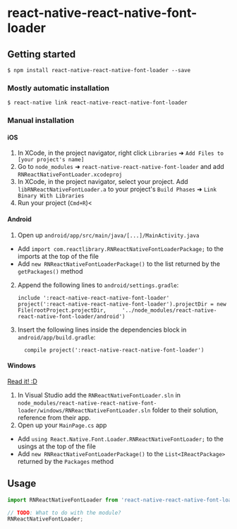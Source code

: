 
# react-native-react-native-font-loader

## Getting started

`$ npm install react-native-react-native-font-loader --save`

### Mostly automatic installation

`$ react-native link react-native-react-native-font-loader`

### Manual installation


#### iOS

1. In XCode, in the project navigator, right click `Libraries` ➜ `Add Files to [your project's name]`
2. Go to `node_modules` ➜ `react-native-react-native-font-loader` and add `RNReactNativeFontLoader.xcodeproj`
3. In XCode, in the project navigator, select your project. Add `libRNReactNativeFontLoader.a` to your project's `Build Phases` ➜ `Link Binary With Libraries`
4. Run your project (`Cmd+R`)<

#### Android

1. Open up `android/app/src/main/java/[...]/MainActivity.java`
  - Add `import com.reactlibrary.RNReactNativeFontLoaderPackage;` to the imports at the top of the file
  - Add `new RNReactNativeFontLoaderPackage()` to the list returned by the `getPackages()` method
2. Append the following lines to `android/settings.gradle`:
  	```
  	include ':react-native-react-native-font-loader'
  	project(':react-native-react-native-font-loader').projectDir = new File(rootProject.projectDir, 	'../node_modules/react-native-react-native-font-loader/android')
  	```
3. Insert the following lines inside the dependencies block in `android/app/build.gradle`:
  	```
      compile project(':react-native-react-native-font-loader')
  	```

#### Windows
[Read it! :D](https://github.com/ReactWindows/react-native)

1. In Visual Studio add the `RNReactNativeFontLoader.sln` in `node_modules/react-native-react-native-font-loader/windows/RNReactNativeFontLoader.sln` folder to their solution, reference from their app.
2. Open up your `MainPage.cs` app
  - Add `using React.Native.Font.Loader.RNReactNativeFontLoader;` to the usings at the top of the file
  - Add `new RNReactNativeFontLoaderPackage()` to the `List<IReactPackage>` returned by the `Packages` method


## Usage
```javascript
import RNReactNativeFontLoader from 'react-native-react-native-font-loader';

// TODO: What to do with the module?
RNReactNativeFontLoader;
```
  